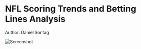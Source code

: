 # NFL Scoring Trends and Betting Lines Analysis
Author: Daniel Sontag

![Screenshot](Sports_Gambling_Pic.png)

